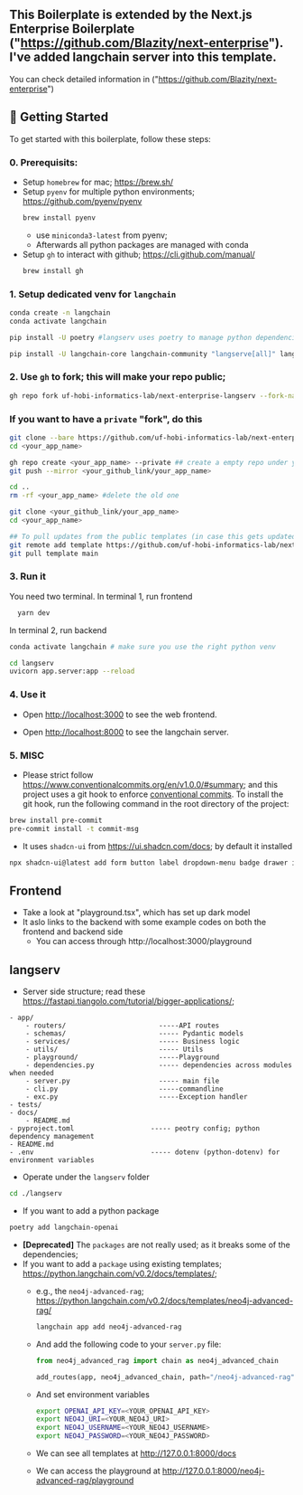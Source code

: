 ## This Boilerplate is extended by the Next.js Enterprise Boilerplate ("https://github.com/Blazity/next-enterprise"). I've added langchain server into this template.

You can check detailed information in ("https://github.com/Blazity/next-enterprise")

## 🎯 Getting Started

To get started with this boilerplate, follow these steps:

### 0. Prerequisits:
* Setup `homebrew` for mac; https://brew.sh/
* Setup `pyenv` for multiple python environments; https://github.com/pyenv/pyenv
    ```bash
    brew install pyenv 
    ```
  * use `miniconda3-latest` from pyenv; 
  * Afterwards all python packages are managed with conda
* Setup `gh` to interact with github; https://cli.github.com/manual/
    ```bash
    brew install gh 
    ```

### 1. Setup dedicated venv for `langchain`
```bash
conda create -n langchain
conda activate langchain

pip install -U poetry #langserv uses poetry to manage python dependencies https://python-poetry.org/

pip install -U langchain-core langchain-community "langserve[all]" langchain-cli langsmith
```

### 2. Use `gh` to fork; this will make your repo public;
```bash
gh repo fork uf-hobi-informatics-lab/next-enterprise-langserv --fork-name <your_app_name> --clone
```
### If you want to have a `private` "fork", do this 
```bash
git clone --bare https://github.com/uf-hobi-informatics-lab/next-enterprise-langserv.git <your_app_name>
cd <your_app_name>

gh repo create <your_app_name> --private ## create a empty repo under your own account; assuming you have already run gh auth, etc.
git push --mirror <your_github_link/your_app_name>

cd ..
rm -rf <your_app_name> #delete the old one

git clone <your_github_link/your_app_name>
cd <your_app_name>

## To pull updates from the public templates (in case this gets updated, and there are features you want to merge into your private repo
git remote add template https://github.com/uf-hobi-informatics-lab/next-enterprise-langserv
git pull template main
```

### 3. Run it
You need two terminal.
In terminal 1, run frontend
```bash
  yarn dev
```
In terminal 2, run backend
```bash
conda activate langchain # make sure you use the right python venv

cd langserv 
uvicorn app.server:app --reload

```

### 4. Use it
* Open [http://localhost:3000](http://localhost:3000) to see the web frontend.

* Open [http://localhost:8000](http://localhost:8000) to see the langchain server.

### 5. MISC
* Please strict follow https://www.conventionalcommits.org/en/v1.0.0/#summary; and this project uses a git hook to enforce [conventional commits](https://github.com/qoomon/git-conventional-commits). To install the git hook, run the following command in the root directory of the project:
```sh
brew install pre-commit
pre-commit install -t commit-msg
```
* It uses `shadcn-ui` from https://ui.shadcn.com/docs; by default it installed 
```bash
npx shadcn-ui@latest add form button label dropdown-menu badge drawer input select textarea tooltip scroll-area
```

## Frontend
* Take a look at "playground.tsx", which has set up dark model
* It aslo links to the backend with some example codes on both the frontend and backend side
  * You can access through http://localhost:3000/playground

## langserv 
* Server side structure; read these https://fastapi.tiangolo.com/tutorial/bigger-applications/;
```
- app/
	- routers/                       -----API routes
	- schemas/                       ----- Pydantic models
	- services/                      ----- Business logic
	- utils/                         ----- Utils
	- playground/                    -----Playground
	- dependencies.py                ----- dependencies across modules when needed
	- server.py                      ----- main file
	- cli.py                         -----commandline
	- exc.py                         -----Exception handler
- tests/
- docs/
	- README.md
- pyproject.toml                   ----- peotry config; python dependency management
- README.md
- .env                             ----- dotenv (python-dotenv) for environment variables
```
* Operate under the `langserv` folder
```bash
cd ./langserv
```
* If you want to add a python package 
```bash
poetry add langchain-openai
```
* **[Deprecated]** The `packages` are not really used; as it breaks some of the dependencies;
* If you want to add a `package` using existing templates; https://python.langchain.com/v0.2/docs/templates/;
  * e.g., the `neo4j-advanced-rag`; https://python.langchain.com/v0.2/docs/templates/neo4j-advanced-rag/

    ```bash
    langchain app add neo4j-advanced-rag
    ```
  * And add the following code to your `server.py` file:
    ```python
    from neo4j_advanced_rag import chain as neo4j_advanced_chain

    add_routes(app, neo4j_advanced_chain, path="/neo4j-advanced-rag")
    ```
  * And set environment variables
    ```bash
    export OPENAI_API_KEY=<YOUR_OPENAI_API_KEY>
    export NEO4J_URI=<YOUR_NEO4J_URI>
    export NEO4J_USERNAME=<YOUR_NEO4J_USERNAME>
    export NEO4J_PASSWORD=<YOUR_NEO4J_PASSWORD>
    ```
  * We can see all templates at http://127.0.0.1:8000/docs 
  * We can access the playground at http://127.0.0.1:8000/neo4j-advanced-rag/playground 






